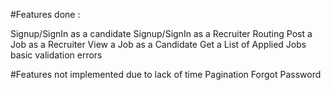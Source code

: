 #Features done :

Signup/SignIn as a candidate
Signup/SignIn as a Recruiter
Routing
Post a Job as a Recruiter
View a Job as a Candidate
Get a List of Applied Jobs
basic validation errors

#Features not implemented due to lack of time
Pagination
Forgot Password
